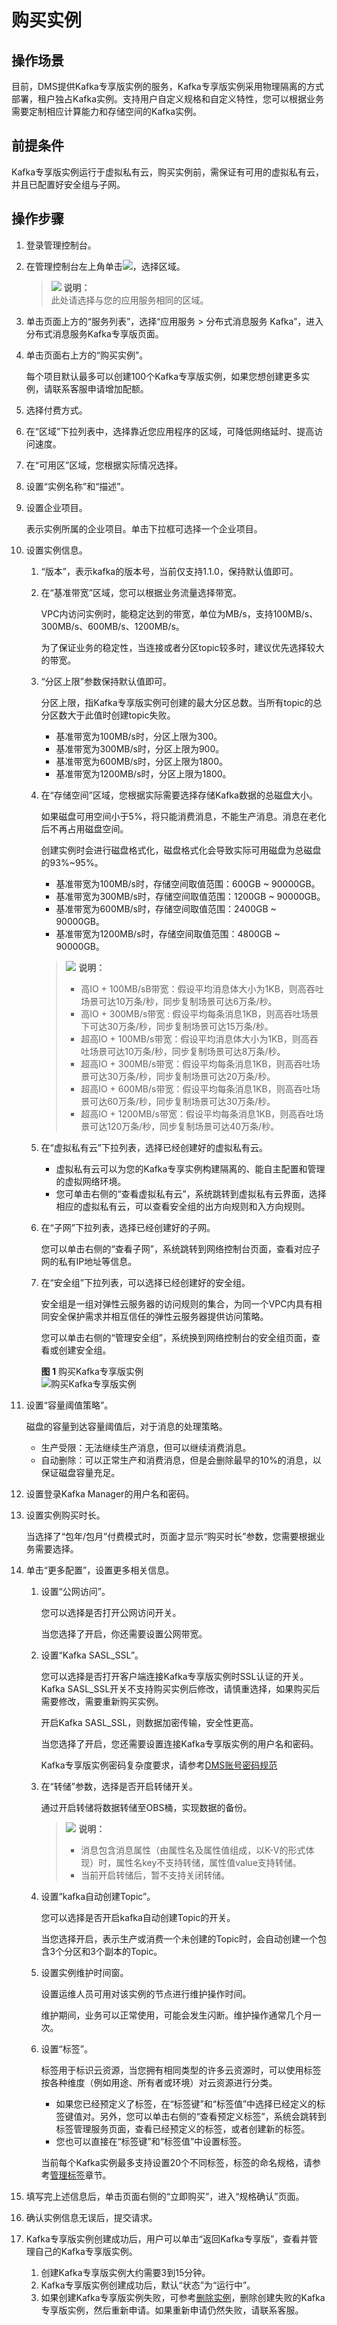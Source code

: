 # 购买实例<a name="ZH-CN_TOPIC_0169047446"></a>

## 操作场景<a name="section66578044"></a>

目前，DMS提供Kafka专享版实例的服务，Kafka专享版实例采用物理隔离的方式部署，租户独占Kafka实例。支持用户自定义规格和自定义特性，您可以根据业务需要定制相应计算能力和存储空间的Kafka实例。

## 前提条件<a name="section62331491"></a>

Kafka专享版实例运行于虚拟私有云，购买实例前，需保证有可用的虚拟私有云，并且已配置好安全组与子网。

## 操作步骤<a name="section1474721314405"></a>

1.  登录管理控制台。
2.  在管理控制台左上角单击![](figures/icon-region.png)，选择区域。

    >![](public_sys-resources/icon-note.gif) **说明：**   
    >此处请选择与您的应用服务相同的区域。  

3.  单击页面上方的“服务列表”，选择“应用服务 \> 分布式消息服务 Kafka”，进入分布式消息服务Kafka专享版页面。
4.  单击页面右上方的“购买实例”。

    每个项目默认最多可以创建100个Kafka专享版实例，如果您想创建更多实例，请联系客服申请增加配额。

5.  选择付费方式。
6.  在“区域”下拉列表中，选择靠近您应用程序的区域，可降低网络延时、提高访问速度。
7.  在“可用区”区域，您根据实际情况选择。
8.  设置“实例名称”和“描述”。
9.  设置企业项目。

    表示实例所属的企业项目。单击下拉框可选择一个企业项目。

10. 设置实例信息。
    1.  “版本”，表示kafka的版本号，当前仅支持1.1.0，保持默认值即可。
    2.  在“基准带宽”区域，您可以根据业务流量选择带宽。

        VPC内访问实例时，能稳定达到的带宽，单位为MB/s，支持100MB/s、300MB/s、600MB/s、1200MB/s。

        为了保证业务的稳定性，当连接或者分区topic较多时，建议优先选择较大的带宽。

    3.  “分区上限”参数保持默认值即可。

        分区上限，指Kafka专享版实例可创建的最大分区总数。当所有topic的总分区数大于此值时创建topic失败。

        -   基准带宽为100MB/s时，分区上限为300。
        -   基准带宽为300MB/s时，分区上限为900。
        -   基准带宽为600MB/s时，分区上限为1800。
        -   基准带宽为1200MB/s时，分区上限为1800。

    4.  在“存储空间”区域，您根据实际需要选择存储Kafka数据的总磁盘大小。

        如果磁盘可用空间小于5%，将只能消费消息，不能生产消息。消息在老化后不再占用磁盘空间。

        创建实例时会进行磁盘格式化，磁盘格式化会导致实际可用磁盘为总磁盘的93%\~95%。

        -   基准带宽为100MB/s时，存储空间取值范围：600GB \~ 90000GB。
        -   基准带宽为300MB/s时，存储空间取值范围：1200GB \~ 90000GB。
        -   基准带宽为600MB/s时，存储空间取值范围：2400GB \~ 90000GB。
        -   基准带宽为1200MB/s时，存储空间取值范围：4800GB \~ 90000GB。

        >![](public_sys-resources/icon-note.gif) **说明：**   
        >-   高IO + 100MB/sB带宽：假设平均消息体大小为1KB，则高吞吐场景可达10万条/秒，同步复制场景可达6万条/秒。  
        >-   高IO + 300MB/s带宽 :  假设平均每条消息1KB，则高吞吐场景下可达30万条/秒，同步复制场景可达15万条/秒。  
        >-   超高IO + 100MB/s带宽：假设平均消息体大小为1KB，则高吞吐场景可达10万条/秒，同步复制场景可达8万条/秒。  
        >-   超高IO + 300MB/s带宽：假设平均每条消息1KB，则高吞吐场景可达30万条/秒，同步复制场景可达20万条/秒。  
        >-   超高IO + 600MB/s带宽：假设平均每条消息1KB，则高吞吐场景可达60万条/秒，同步复制场景可达30万条/秒。  
        >-   超高IO + 1200MB/s带宽：假设平均每条消息1KB，则高吞吐场景可达120万条/秒，同步复制场景可达40万条/秒。  

    5.  在“虚拟私有云”下拉列表，选择已经创建好的虚拟私有云。
        -   虚拟私有云可以为您的Kafka专享实例构建隔离的、能自主配置和管理的虚拟网络环境。
        -   您可单击右侧的“查看虚拟私有云”，系统跳转到虚拟私有云界面，选择相应的虚拟私有云，可以查看安全组的出方向规则和入方向规则。

    6.  在“子网”下拉列表，选择已经创建好的子网。

        您可以单击右侧的“查看子网”，系统跳转到网络控制台页面，查看对应子网的私有IP地址等信息。

    7.  在“安全组”下拉列表，可以选择已经创建好的安全组。

        安全组是一组对弹性云服务器的访问规则的集合，为同一个VPC内具有相同安全保护需求并相互信任的弹性云服务器提供访问策略。

        您可以单击右侧的“管理安全组”，系统换到网络控制台的安全组页面，查看或创建安全组。

        **图 1**  购买Kafka专享版实例<a name="fig16974145414282"></a>  
        ![](figures/购买Kafka专享版实例.png "购买Kafka专享版实例")

11. 设置“容量阈值策略”。

    磁盘的容量到达容量阈值后，对于消息的处理策略。

    -   生产受限：无法继续生产消息，但可以继续消费消息。
    -   自动删除：可以正常生产和消费消息，但是会删除最早的10%的消息，以保证磁盘容量充足。

12. 设置登录Kafka Manager的用户名和密码。
13. 设置实例购买时长。

    当选择了“包年/包月”付费模式时，页面才显示“购买时长”参数，您需要根据业务需要选择。

14. 单击“更多配置”，设置更多相关信息。
    1.  设置“公网访问”。

        您可以选择是否打开公网访问开关。

        当您选择了开启，你还需要设置公网带宽。

    2.  设置“Kafka SASL\_SSL”。

        您可以选择是否打开客户端连接Kafka专享版实例时SSL认证的开关。Kafka SASL\_SSL开关不支持购买实例后修改，请慎重选择，如果购买后需要修改，需要重新购买实例。

        开启Kafka SASL\_SSL，则数据加密传输，安全性更高。

        当您选择了开启，您还需要设置连接Kafka专享版实例的用户名和密码。

        Kafka专享版实例密码复杂度要求，请参考[DMS账号密码规范](https://support.huaweicloud.com/kafka_faq/kafka-faq-190416001.html)

    3.  在“转储”参数，选择是否开启转储开关。

        通过开启转储将数据转储至OBS桶，实现数据的备份。

        >![](public_sys-resources/icon-note.gif) **说明：**   
        >-   消息包含消息属性（由属性名及属性值组成，以K-V的形式体现）时，属性名key不支持转储，属性值value支持转储。  
        >-   当前开启转储后，暂不支持关闭转储。  

    4.  设置“kafka自动创建Topic”。

        您可以选择是否开启kafka自动创建Topic的开关。

        当您选择开启，表示生产或消费一个未创建的Topic时，会自动创建一个包含3个分区和3个副本的Topic。

    5.  设置实例维护时间窗。

        设置运维人员可用对该实例的节点进行维护操作时间。

        维护期间，业务可以正常使用，可能会发生闪断。维护操作通常几个月一次。

    6.  设置“标签”。

        标签用于标识云资源，当您拥有相同类型的许多云资源时，可以使用标签按各种维度（例如用途、所有者或环境）对云资源进行分类。

        -   如果您已经预定义了标签，在“标签键”和“标签值”中选择已经定义的标签键值对。另外，您可以单击右侧的“查看预定义标签”，系统会跳转到标签管理服务页面，查看已经预定义的标签，或者创建新的标签。
        -   您也可以直接在“标签键”和“标签值”中设置标签。

        当前每个Kafka实例最多支持设置20个不同标签，标签的命名规格，请参考[管理标签](管理标签.md)章节。

15. 填写完上述信息后，单击页面右侧的“立即购买”，进入“规格确认”页面。
16. 确认实例信息无误后，提交请求。
17. Kafka专享版实例创建成功后，用户可以单击“返回Kafka专享版”，查看并管理自己的Kafka专享版实例。
    1.  创建Kafka专享版实例大约需要3到15分钟。
    2.  Kafka专享版实例创建成功后，默认“状态”为“运行中”。
    3.  如果创建Kafka专享版实例失败，可参考[删除实例](删除实例.md)，删除创建失败的Kafka专享版实例，然后重新申请。如果重新申请仍然失败，请联系客服。


